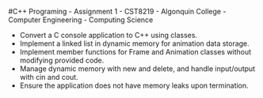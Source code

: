 #C++ Programing - Assignment 1 - CST8219 - Algonquin College - Computer Engineering - Computing Science

-  Convert a C console application to C++ using classes.
-  Implement a linked list in dynamic memory for animation data storage.
-  Implement member functions for Frame and Animation classes without modifying provided code.
-  Manage dynamic memory with new and delete, and handle input/output with cin and cout.
-  Ensure the application does not have memory leaks upon termination.
